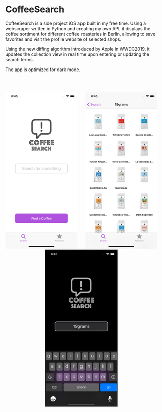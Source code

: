 # CoffeeSearch

CoffeeSearch is a side project iOS app built in my free time. 
Using a webscraper written in Python and creating my own API, it displays the coffee sortiment for different coffee roasteries in Berlin, allowing to save favorites and visit the profile website of selected shops.  

Using the new diffing algorithm introduced by Apple in WWDC2019, it updates the collection view in real time upon entering or updating the search terms.  

The app is optimized for dark mode.

<br></br>
<p align="center">
  <img src="https://github.com/multitudes/portfolio/blob/master/images/coffeeSearch/xoffeeSearch1.png" width="230"  title="coffeeSearch">&nbsp;&nbsp;&nbsp;&nbsp;&nbsp;
<img src="https://github.com/multitudes/portfolio/blob/master/images/coffeeSearch/xoffeeSearch2.png" width="230"  title="coffeeSearch">&nbsp;&nbsp;&nbsp;&nbsp;&nbsp;
  <img src="https://github.com/multitudes/portfolio/blob/master/images/coffeeSearch/xoffeeSearch3.png" width="230"  title="coffeeSearch">&nbsp;&nbsp;&nbsp;&nbsp;&nbsp;
</p>

